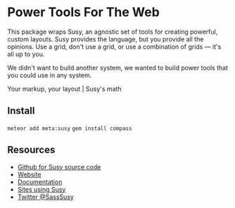 # Power Tools For The Web

This package wraps Susy, an agnostic set of tools for creating powerful, custom layouts. Susy provides the language, but you provide all the opinions. Use a grid, don't use a grid, or use a combination of grids — it's all up to you.

We didn't want to build another system, we wanted to build power tools that you could use in any system.

Your markup, your layout | Susy's math

## Install
``meteor add meta:susy``
``gem install compass``


Resources
---------
- [Github for Susy source code](https://github.com/ericam/susy)
- [Website](http://susy.oddbird.net/)
- [Documentation](http://susydocs.oddbird.net/)
- [Sites using Susy](http://susy.oddbird.net/sites-using-susy/)
- [Twitter @SassSusy](http://twitter.com/Sasssusy/)
